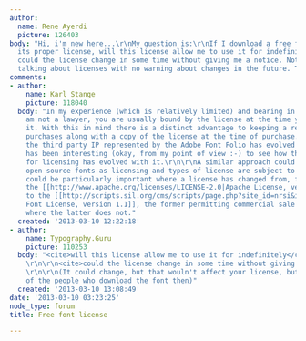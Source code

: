 ```yaml
---
author:
  name: Rene Ayerdi
  picture: 126403
body: "Hi, i'm new here...\r\nMy question is:\r\nIf I download a free font today with
  its proper license, will this license allow me to use it for indefinitely time or
  could the license change in some time without giving me a notice. Note that i\xB4m
  talking about licenses with no warning about changes in the future. Thanks..."
comments:
- author:
    name: Karl Stange
    picture: 118040
  body: "In my experience (which is relatively limited) and bearing in mind that I
    am not a lawyer, you are usually bound by the license at the time you acquired
    it. With this in mind there is a distinct advantage to keeping a record of any
    purchases along with a copy of the license at the time of purchase. Seeing how
    the third party IP represented by the Adobe Font Folio has evolved over time it
    has been interesting (okay, from my point of view :-) to see how the support documentation
    for licensing has evolved with it.\r\n\r\nA similar approach could be taken with
    open source fonts as licensing and types of license are subject to change. This
    could be particularly important where a license has changed from, for example,
    the [[http://www.apache.org/licenses/LICENSE-2.0|Apache License, version 2.0]]
    to the [[http://scripts.sil.org/cms/scripts/page.php?site_id=nrsi&id=OFL|SIL Open
    Font License, version 1.1]], the former permitting commercial sale of the fonts
    where the latter does not."
  created: '2013-03-10 12:22:18'
- author:
    name: Typography.Guru
    picture: 110253
  body: "<cite>will this license allow me to use it for indefinitely</cite>\r\n\r\nYes.
    \r\n\r\n<cite>could the license change in some time without giving me a notice</cite>\r\n\r\nNo.
    \r\n\r\n(It could change, but that wouln't affect your license, but only the license
    of the people who download the font then)"
  created: '2013-03-10 13:08:49'
date: '2013-03-10 03:23:25'
node_type: forum
title: Free font license

---
```

